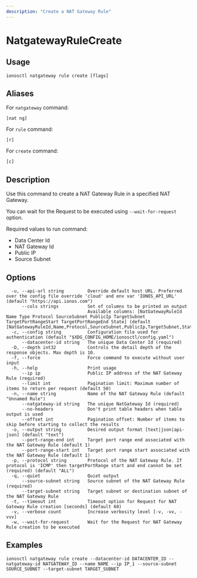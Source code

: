 ```yaml
---
description: "Create a NAT Gateway Rule"
---
```


# NatgatewayRuleCreate

## Usage

```text
ionosctl natgateway rule create [flags]
```

## Aliases

For `natgateway` command:

```text
[nat ng]
```

For `rule` command:

```text
[r]
```

For `create` command:

```text
[c]
```

## Description

Use this command to create a NAT Gateway Rule in a specified NAT Gateway.

You can wait for the Request to be executed using `--wait-for-request` option.

Required values to run command:

* Data Center Id
* NAT Gateway Id
* Public IP
* Source Subnet

## Options

```text
  -u, --api-url string         Override default host URL. Preferred over the config file override 'cloud' and env var 'IONOS_API_URL' (default "https://api.ionos.com")
      --cols strings           Set of columns to be printed on output 
                               Available columns: [NatGatewayRuleId Name Type Protocol SourceSubnet PublicIp TargetSubnet TargetPortRangeStart TargetPortRangeEnd State] (default [NatGatewayRuleId,Name,Protocol,SourceSubnet,PublicIp,TargetSubnet,State])
  -c, --config string          Configuration file used for authentication (default "$XDG_CONFIG_HOME/ionosctl/config.yaml")
      --datacenter-id string   The unique Data Center Id (required)
  -D, --depth int32            Controls the detail depth of the response objects. Max depth is 10.
  -f, --force                  Force command to execute without user input
  -h, --help                   Print usage
      --ip ip                  Public IP address of the NAT Gateway Rule (required)
      --limit int              Pagination limit: Maximum number of items to return per request (default 50)
  -n, --name string            Name of the NAT Gateway Rule (default "Unnamed Rule")
      --natgateway-id string   The unique NatGateway Id (required)
      --no-headers             Don't print table headers when table output is used
      --offset int             Pagination offset: Number of items to skip before starting to collect the results
  -o, --output string          Desired output format [text|json|api-json] (default "text")
      --port-range-end int     Target port range end associated with the NAT Gateway Rule (default 1)
      --port-range-start int   Target port range start associated with the NAT Gateway Rule (default 1)
  -p, --protocol string        Protocol of the NAT Gateway Rule. If protocol is 'ICMP' then targetPortRange start and end cannot be set (required) (default "ALL")
  -q, --quiet                  Quiet output
      --source-subnet string   Source subnet of the NAT Gateway Rule (required)
      --target-subnet string   Target subnet or destination subnet of the NAT Gateway Rule
  -t, --timeout int            Timeout option for Request for NAT Gateway Rule creation [seconds] (default 60)
  -v, --verbose count          Increase verbosity level [-v, -vv, -vvv]
  -w, --wait-for-request       Wait for the Request for NAT Gateway Rule creation to be executed
```

## Examples

```text
ionosctl natgateway rule create --datacenter-id DATACENTER_ID --natgateway-id NATGATEWAY_ID --name NAME --ip IP_1 --source-subnet SOURCE_SUBNET --target-subnet TARGET_SUBNET
```

